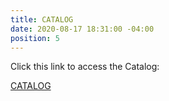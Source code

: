 ```yaml
---
title: CATALOG
date: 2020-08-17 18:31:00 -04:00
position: 5
---
```


Click this link to access the Catalog:

[CATALOG](https://www.sportswearcollection.com/bcconyc)
